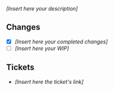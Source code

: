 _[Insert here your description]_

## Changes

* [x] _[Insert here your completed changes]_
* [ ] _[Insert here your WIP]_

## Tickets

* _[Insert here the ticket's link]_

